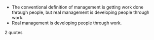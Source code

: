 - The conventional definition of management is getting work done through people, but real management is developing people through work.
 - Real management is developing people through work.

2 quotes